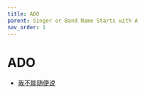 ```yaml
---
title: ADO
parent: Singer or Band Name Starts with A
nav_order: 1
---
```


# ADO

- [我不能随便说](/lyrics/ADO/wobunengsuibianshuo)